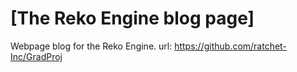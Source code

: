 # [The Reko Engine blog page]

Webpage blog for the Reko Engine.
url: https://github.com/ratchet-Inc/GradProj